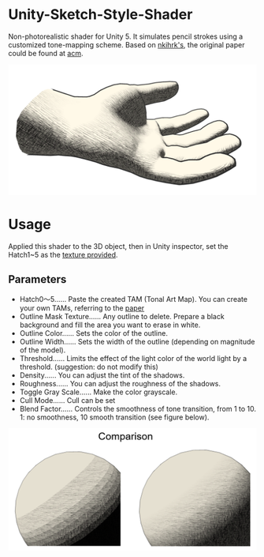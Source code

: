 # Unity-Sketch-Style-Shader
Non-photorealistic shader for Unity 5. It simulates pencil strokes using a customized tone-mapping scheme.
Based on [nkihrk's](https://github.com/nkihrk/HatchingShader), the original paper could be found at [acm](https://dl.acm.org/doi/abs/10.1145/383259.383328).

![](./img/smooth.png)
# Usage

Applied this shader to the 3D object, then in Unity inspector, set the Hatch1~5 as the [texture provided](./img). 

## Parameters  

- Hatch0～5...... Paste the created TAM (Tonal Art Map). You can create your own TAMs, referring to the [paper](https://dl.acm.org/doi/abs/10.1145/383259.383328)
- Outline Mask Texture...... Any outline to delete. Prepare a black background and fill the area you want to erase in white.
- Outline Color...... Sets the color of the outline. 
- Outline Width...... Sets the width of the outline (depending on magnitude of the model).
- Threshold...... Limits the effect of the light color of the world light by a threshold. (suggestion: do not modify this)
- Density...... You can adjust the tint of the shadows.
- Roughness...... You can adjust the roughness of the shadows.
- Toggle Gray Scale...... Make the color grayscale.
- Cull Mode...... Cull can be set
- Blend Factor...... Controls the smoothness of tone transition, from 1 to 10. 1: no smoothness, 10 smooth transition (see figure below).

![smoothness of tone transition](./img/transition.png)